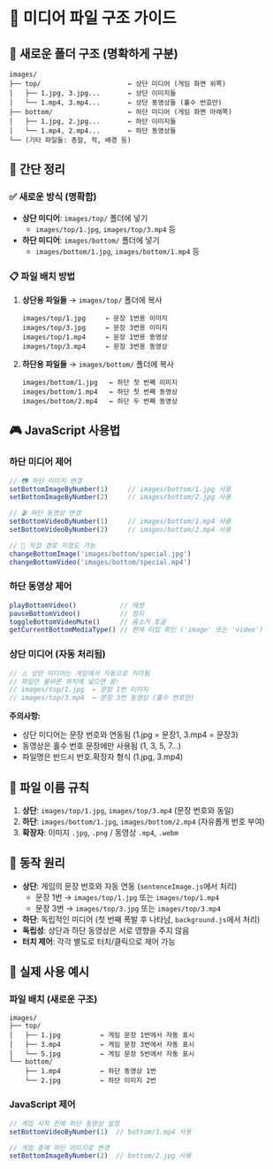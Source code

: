 # 📁 미디어 파일 구조 가이드

## 📂 새로운 폴더 구조 (명확하게 구분)

```
images/
├── top/                      ← 상단 미디어 (게임 화면 위쪽)
│   ├── 1.jpg, 3.jpg...       ← 상단 이미지들
│   └── 1.mp4, 3.mp4...       ← 상단 동영상들 (홀수 번호만)
├── bottom/                   ← 하단 미디어 (게임 화면 아래쪽)
│   ├── 1.jpg, 2.jpg...       ← 하단 이미지들
│   └── 1.mp4, 2.mp4...       ← 하단 동영상들
└── (기타 파일들: 총알, 적, 배경 등)
```

## 🎯 **간단 정리**

### ✅ **새로운 방식 (명확함)**
- **상단 미디어**: `images/top/` 폴더에 넣기
  - `images/top/1.jpg`, `images/top/3.mp4` 등
- **하단 미디어**: `images/bottom/` 폴더에 넣기  
  - `images/bottom/1.jpg`, `images/bottom/1.mp4` 등

### 📋 **파일 배치 방법**

1. **상단용 파일들** → `images/top/` 폴더에 복사
   ```
   images/top/1.jpg     ← 문장 1번용 이미지
   images/top/3.jpg     ← 문장 3번용 이미지  
   images/top/1.mp4     ← 문장 1번용 동영상
   images/top/3.mp4     ← 문장 3번용 동영상
   ```

2. **하단용 파일들** → `images/bottom/` 폴더에 복사
   ```
   images/bottom/1.jpg   ← 하단 첫 번째 이미지
   images/bottom/1.mp4   ← 하단 첫 번째 동영상
   images/bottom/2.mp4   ← 하단 두 번째 동영상
   ```

## 🎮 JavaScript 사용법

### 하단 미디어 제어

```javascript
// 📷 하단 이미지 변경
setBottomImageByNumber(1)     // images/bottom/1.jpg 사용
setBottomImageByNumber(2)     // images/bottom/2.jpg 사용

// 🎬 하단 동영상 변경
setBottomVideoByNumber(1)     // images/bottom/1.mp4 사용
setBottomVideoByNumber(2)     // images/bottom/2.mp4 사용

// 📂 직접 경로 지정도 가능
changeBottomImage('images/bottom/special.jpg')
changeBottomVideo('images/bottom/special.mp4')
```

### 하단 동영상 제어

```javascript
playBottomVideo()           // 재생
pauseBottomVideo()          // 정지
toggleBottomVideoMute()     // 음소거 토글
getCurrentBottomMediaType() // 현재 타입 확인 ('image' 또는 'video')
```

### 상단 미디어 (자동 처리됨)

```javascript
// ⚠️ 상단 미디어는 게임에서 자동으로 처리됨
// 파일만 올바른 위치에 넣으면 됨:
// images/top/1.jpg  ← 문장 1번 이미지
// images/top/3.mp4  ← 문장 3번 동영상 (홀수 번호만)
```

**주의사항:**
- 상단 미디어는 문장 번호와 연동됨 (1.jpg = 문장1, 3.mp4 = 문장3)
- 동영상은 홀수 번호 문장에만 사용됨 (1, 3, 5, 7...)
- 파일명은 반드시 번호.확장자 형식 (1.jpg, 3.mp4)

## 📝 파일 이름 규칙

1. **상단**: `images/top/1.jpg`, `images/top/3.mp4` (문장 번호와 동일)
2. **하단**: `images/bottom/1.jpg`, `images/bottom/2.mp4` (자유롭게 번호 부여)
3. **확장자**: 이미지 `.jpg`, `.png` / 동영상 `.mp4`, `.webm`

## 🔄 동작 원리

- **상단**: 게임의 문장 번호와 자동 연동 (`sentenceImage.js`에서 처리)
  - 문장 1번 → `images/top/1.jpg` 또는 `images/top/1.mp4`
  - 문장 3번 → `images/top/3.jpg` 또는 `images/top/3.mp4`
- **하단**: 독립적인 미디어 (첫 번째 폭발 후 나타남, `background.js`에서 처리)
- **독립성**: 상단과 하단 동영상은 서로 영향을 주지 않음
- **터치 제어**: 각각 별도로 터치/클릭으로 제어 가능

## 🎯 실제 사용 예시

### 파일 배치 (새로운 구조)
```
images/
├── top/
│   ├── 1.jpg          ← 게임 문장 1번에서 자동 표시
│   ├── 3.mp4          ← 게임 문장 3번에서 자동 표시  
│   └── 5.jpg          ← 게임 문장 5번에서 자동 표시
└── bottom/
    ├── 1.mp4          ← 하단 동영상 1번
    └── 2.jpg          ← 하단 이미지 2번
```

### JavaScript 제어
```javascript
// 게임 시작 전에 하단 동영상 설정
setBottomVideoByNumber(1)  // bottom/1.mp4 사용

// 게임 중에 하단 이미지로 변경  
setBottomImageByNumber(2)  // bottom/2.jpg 사용
```
